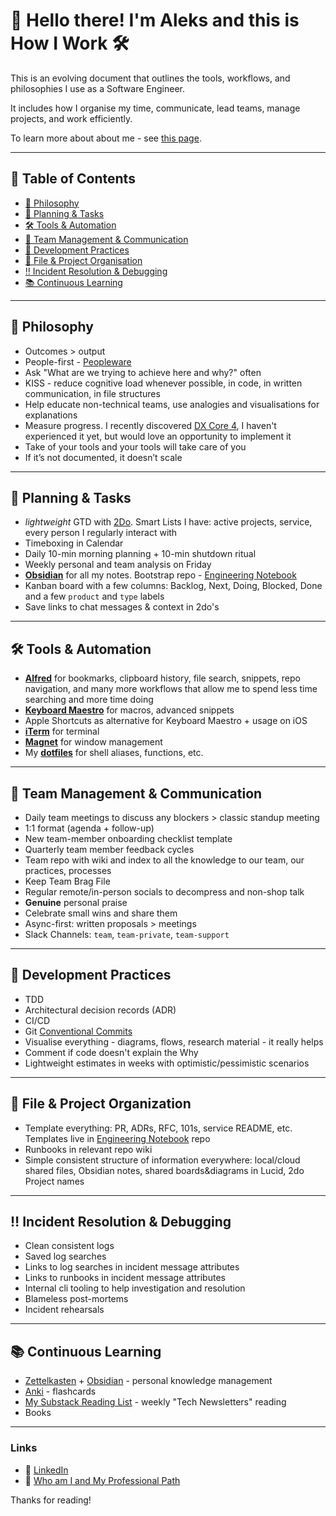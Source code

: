 # 👋 Hello there! I'm Aleks and this is How I Work 🛠️

This is an evolving document that outlines the tools, workflows, and philosophies I use as a Software Engineer.

It includes how I organise my time, communicate, lead teams, manage projects, and work efficiently.

To learn more about about me - see [this page](https://github.com/aleksgorbenko/whoami).

---

## 📑 Table of Contents

- [🧠 Philosophy](#-philosophy)
- [📅 Planning & Tasks](#-planning--tasks)
- [🛠️ Tools & Automation](#️-tools--automation)
- [👥 Team Management & Communication](#-team-management--communication)
- [🧪 Development Practices](#-development-practices)
- [📁 File & Project Organisation](#-file--project-organisation)
- [‼️ Incident Resolution & Debugging](#️-incident-resolution--debugging)
- [📚 Continuous Learning](#-continuous-learning)

---

## 🧠 Philosophy

- Outcomes > output
- People-first - [Peopleware](https://www.amazon.co.uk/Peopleware-Productive-Projects-Tom-DeMarco/dp/0932633439)
- Ask "What are we trying to achieve here and why?" often
- KISS - reduce cognitive load whenever possible, in code, in written communication, in file structures
- Help educate non-technical teams, use analogies and visualisations for explanations
- Measure progress. I recently discovered [DX Core 4](https://getdx.com/news/introducing-the-dx-core-4/), I haven't experienced it yet, but would love an opportunity to implement it
- Take of your tools and your tools will take care of you
- If it’s not documented, it doesn’t scale

---

## 📅 Planning & Tasks

- _lightweight_ GTD with [2Do](https://www.2doapp.com/). Smart Lists I have: active projects, service, every person I regularly interact with
- Timeboxing in Calendar
- Daily 10-min morning planning + 10-min shutdown ritual
- Weekly personal and team analysis on Friday
- [**Obsidian**](https://obsidian.md) for all my notes. Bootstrap repo - [Engineering Notebook](https://github.com/aleksgorbenko/engineering-notebook)
- Kanban board with a few columns: Backlog, Next, Doing, Blocked, Done and a few `product` and `type` labels
- Save links to chat messages & context in 2do's

---

## 🛠️ Tools & Automation

- [**Alfred**](https://alfred.app) for bookmarks, clipboard history, file search, snippets, repo navigation, and many more workflows that allow me to spend less time searching and more time doing
- [**Keyboard Maestro**](https://www.keyboardmaestro.com) for macros, advanced snippets
- Apple Shortcuts as alternative for Keyboard Maestro + usage on iOS
- [**iTerm**]() for terminal
- [**Magnet**](https://magnet.crowdcafe.com) for window management
- My [**dotfiles**](https://github.com/aleksgorbenko/dotfiles) for shell aliases, functions, etc.

---

## 👥 Team Management & Communication

- Daily team meetings to discuss any blockers > classic standup meeting
- 1:1 format (agenda + follow-up)
- New team-member onboarding checklist template
- Quarterly team member feedback cycles
- Team repo with wiki and index to all the knowledge to our team, our practices, processes
- Keep Team Brag File
- Regular remote/in-person socials to decompress and non-shop talk
- **Genuine** personal praise
- Celebrate small wins and share them
- Async-first: written proposals > meetings
- Slack Channels: `team`, `team-private`, `team-support`

---

## 🧪 Development Practices

- TDD
- Architectural decision records (ADR)
- CI/CD
- Git [Conventional Commits](https://www.conventionalcommits.org/en/v1.0.0/)
- Visualise everything - diagrams, flows, research material - it really helps
- Comment if code doesn't explain the Why
- Lightweight estimates in weeks with optimistic/pessimistic scenarios

---

## 📁 File & Project Organization

- Template everything: PR, ADRs, RFC, 101s, service README, etc. Templates live in [Engineering Notebook](https://github.com/aleksgorbenko/engineering-notebook) repo
- Runbooks in relevant repo wiki
- Simple consistent structure of information everywhere: local/cloud shared files, Obsidian notes, shared boards&diagrams in Lucid, 2do Project names

---

## ‼️ Incident Resolution & Debugging

- Clean consistent logs
- Saved log searches
- Links to log searches in incident message attributes
- Links to runbooks in incident message attributes
- Internal cli tooling to help investigation and resolution
- Blameless post-mortems
- Incident rehearsals

---

## 📚 Continuous Learning

- [Zettelkasten](https://zettelkasten.de/overview/) + [Obsidian](https://obsidian.md) - personal knowledge management
- [Anki](https://ankiweb.net) - flashcards
- [My Substack Reading List](https://substack.com/@aleksgbko/reads) - weekly "Tech Newsletters" reading
- Books

---

### Links
- 🧰 [LinkedIn](https://www.linkedin.com/in/aleks-gorbenko-software-engineer/)
- 👤 [Who am I and My Professional Path](https://github.com/aleksgorbenko/whoami)

Thanks for reading!

